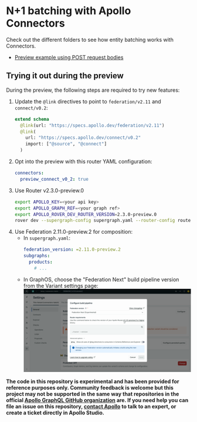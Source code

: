 # N+1 batching with Apollo Connectors

Check out the different folders to see how entity batching works with Connectors.

- [Preview example using POST request bodies](./preview)

## Trying it out during the preview

During the preview, the following steps are required to try new features:

1. Update the `@link` directives to point to `federation/v2.11` and `connect/v0.2`:
   ```graphql
   extend schema
     @link(url: "https://specs.apollo.dev/federation/v2.11")
     @link(
       url: "https://specs.apollo.dev/connect/v0.2"
       import: ["@source", "@connect"]
     )
   ```
2. Opt into the preview with this router YAML configuration:
   ```yaml
   connectors:
     preview_connect_v0_2: true
   ```
3. Use Router v2.3.0-preview.0
   ```sh
   export APOLLO_KEY=<your api key>
   export APOLLO_GRAPH_REF=<your graph ref>
   export APOLLO_ROVER_DEV_ROUTER_VERSION=2.3.0-preview.0
   rover dev --supergraph-config supergraph.yaml --router-config router.yaml
   ```
4. Use Federation 2.11.0-preview.2 for composition:
   - In `supergraph.yaml`:
     ```yaml
     federation_version: =2.11.0-preview.2
     subgraphs:
       products:
         # ...
     ```
   - In GraphOS, choose the "Federation Next" build pipeline version from the Variant settings page:
     ![Build pipeline settings modal](./build-pipeline.png)

**The code in this repository is experimental and has been provided for reference purposes only. Community feedback is welcome but this project may not be supported in the same way that repositories in the official [Apollo GraphQL GitHub organization](https://github.com/apollographql) are. If you need help you can file an issue on this repository, [contact Apollo](https://www.apollographql.com/contact-sales) to talk to an expert, or create a ticket directly in Apollo Studio.**
